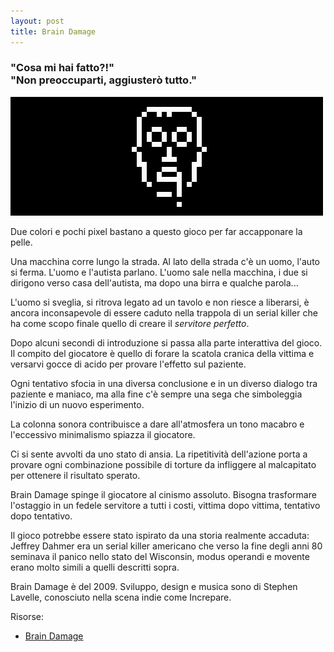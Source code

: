 ```yaml
---
layout: post
title: Brain Damage
---
```

### "Cosa mi hai fatto?!"<br/>"Non preoccuparti, aggiusterò tutto."

![Brain Damage](/images/brain_damage.gif)

Due colori e pochi pixel bastano a questo gioco per far accapponare la pelle.

Una macchina corre lungo la strada. Al lato della strada c'è un uomo, l'auto si ferma. L'uomo e l'autista parlano. L'uomo sale nella macchina, i due si dirigono verso casa dell'autista, ma dopo una birra e qualche parola...

L'uomo si sveglia, si ritrova legato ad un tavolo e non riesce a liberarsi, è ancora inconsapevole di essere caduto nella trappola di un serial killer che ha come scopo finale quello di creare il *servitore perfetto*.

Dopo alcuni secondi di introduzione si passa alla parte interattiva del gioco. Il compito del giocatore è quello di forare la scatola cranica della vittima e versarvi gocce di acido per provare l'effetto sul paziente.

Ogni tentativo sfocia in una diversa conclusione e in un diverso dialogo tra paziente e maniaco, ma alla fine c'è sempre una sega che simboleggia l'inizio di un nuovo esperimento.

La colonna sonora contribuisce a dare all'atmosfera un tono macabro e l'eccessivo minimalismo spiazza il giocatore.

Ci si sente avvolti da uno stato di ansia. La ripetitività dell'azione porta a provare ogni combinazione possibile di torture da infliggere al malcapitato per ottenere il risultato sperato.

Brain Damage spinge il giocatore al cinismo assoluto. Bisogna trasformare l'ostaggio in un fedele servitore a tutti i costi, vittima dopo vittima, tentativo dopo tentativo.

Il gioco potrebbe essere stato ispirato da una storia realmente accaduta: Jeffrey Dahmer era un serial killer americano che verso la fine degli anni 80 seminava il panico nello stato del Wisconsin, modus operandi e movente erano molto simili a quelli descritti sopra.

Brain Damage è del 2009. Sviluppo, design e musica sono di Stephen Lavelle, conosciuto nella scena indie come Increpare.

Risorse:

* [Brain Damage](http://www.increpare.com/2009/11/brain-damage/)
